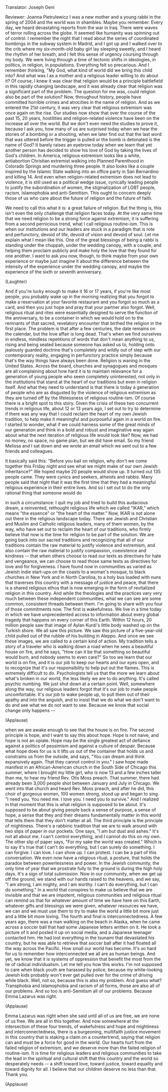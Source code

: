 

Translator: Joseph Geni

Reviewer: Joanna Pietrulewicz
I was a new mother
and a young rabbi
in the spring of 2004
and the world was in shambles.
Maybe you remember.
Every day, we heard devastating reports
from the war in Iraq.
There were waves of terror
rolling across the globe.
It seemed like humanity
was spinning out of control.
I remember the night that I read
about the series of coordinated bombings
in the subway system in Madrid,
and I got up and I walked over to the crib
where my six-month-old baby girl
lay sleeping sweetly,
and I heard the rhythm of her breath,
and I felt this sense of urgency
coursing through my body.
We were living through a time
of tectonic shifts in ideologies,
in politics, in religion, in populations.
Everything felt so precarious.
And I remember thinking,
&quot;My God, what kind of world
did we bring this child into?
And what was I as a mother
and a religious leader
willing to do about it?
Of course, I knew it was clear
that religion would be
a principle battlefield
in this rapidly changing landscape,
and it was already clear
that religion was a significant
part of the problem.
The question for me was,
could religion
also be part of the solution?
Now, throughout history,
people have committed
horrible crimes and atrocities
in the name of religion.
And as we entered the 21st century,
it was very clear that religious extremism
was once again on the rise.
Our studies now show
that over the course
of the past 15, 20 years,
hostilities and religion-related violence
have been on the increase
all over the world.
But we don&#39;t even need
the studies to prove it,
because I ask you,
how many of us are surprised today
when we hear the stories
of a bombing or a shooting,
when we later find out
that the last word that was uttered
before the trigger is pulled
or the bomb is detonated
is the name of God?
It barely raises an eyebrow today
when we learn that yet another person
has decided to show his love of God
by taking the lives of God&#39;s children.
In America, religious extremism
looks like a white,
antiabortion Christian extremist
walking into Planned Parenthood
in Colorado Springs
and murdering three people.
It also looks like a couple
inspired by the Islamic State
walking into an office party
in San Bernardino and killing 14.
And even when religion-related extremism
does not lead to violence,
it is still used
as a political wedge issue,
cynically leading people
to justify the subordination of women,
the stigmatization of LGBT people,
racism, Islamophobia and anti-Semitism.
This ought to concern deeply
those of us who care
about the future of religion
and the future of faith.

We need to call this what it is:
a great failure of religion.
But the thing is, this isn&#39;t even the only
challenge that religion faces today.
At the very same time
that we need religion
to be a strong force against extremism,
it is suffering
from a second pernicious trend,
what I call religious routine-ism.
This is when our institutions
and our leaders
are stuck in a paradigm
that is rote and perfunctory,
devoid of life, devoid of vision
and devoid of soul.
Let me explain what I mean like this.
One of the great blessings
of being a rabbi
is standing under the chuppah,
under the wedding canopy, with a couple,
and helping them proclaim publicly
and make holy the love
that they found for one another.
I want to ask you now, though,
to think maybe from your own experience
or maybe just imagine it
about the difference
between the intensity of the experience
under the wedding canopy,
and maybe the experience
of the sixth or seventh anniversary.

(Laughter)

And if you&#39;re lucky enough
to make it 16 or 17 years,
if you&#39;re like most people,
you probably wake up in the morning
realizing that you forgot to make
a reservation at your favorite restaurant
and you forgot so much as a card,
and then you just hope and pray
that your partner also forgot.
Well, religious ritual and rites
were essentially designed
to serve the function of the anniversary,
to be a container in which
we would hold on to the remnants
of that sacred, revelatory encounter
that birthed the religion
in the first place.
The problem is that after a few centuries,
the date remains on the calendar,
but the love affair is long dead.
That&#39;s when we find ourselves
in endless, mindless repetitions
of words that don&#39;t mean anything to us,
rising and being seated
because someone has asked us to,
holding onto jealously guarded doctrine
that&#39;s completely and wildly out of step
with our contemporary reality,
engaging in perfunctory practice
simply because that&#39;s the way
things have always been done.
Religion is waning in the United States.
Across the board,
churches and synagogues and mosques
are all complaining
about how hard it is to maintain relevance
for a generation of young people
who seem completely uninterested,
not only in the institutions
that stand at the heart of our traditions
but even in religion itself.
And what they need to understand
is that there is today
a generation of people
who are as disgusted by the violence
of religious extremism
as they are turned off
by the lifelessness
of religious routine-ism.
Of course there is
a bright spot to this story.
Given the crisis of these two
concurrent trends in religious life,
about 12 or 13 years ago,
I set out to try to determine
if there was any way
that I could reclaim the heart
of my own Jewish tradition,
to help make it meaningful
and purposeful again
in a world on fire.
I started to wonder,
what if we could harness
some of the great minds of our generation
and think in a bold and robust
and imaginative way again
about what the next iteration
of religious life would look like?
Now, we had no money,
no space, no game plan,
but we did have email.
So my friend Melissa and I
sat down and we wrote an email
which we sent out
to a few friends and colleagues.

It basically said this:
&quot;Before you bail on religion,
why don&#39;t we come together
this Friday night
and see what we might make
of our own Jewish inheritance?&quot;
We hoped maybe 20 people would show up.
It turned out 135 people came.
They were cynics and seekers,
atheists and rabbis.
Many people said that night
that it was the first time
that they had a meaningful religious
experience in their entire lives.
And so I set out to do the only
rational thing
that someone would do

in such a circumstance:
I quit my job and tried to build
this audacious dream,
a reinvented, rethought religious life
which we called &quot;IKAR,&quot;
which means &quot;the essence&quot;
or &quot;the heart of the matter.&quot;
Now, IKAR is not alone
out there in the religious
landscape today.
There are Jewish and Christian
and Muslim and Catholic religious leaders,
many of them women, by the way,
who have set out to reclaim
the heart of our traditions,
who firmly believe that now is the time
for religion to be part of the solution.
We are going back
into our sacred traditions
and recognizing that all of our traditions
contain the raw material
to justify violence and extremism,
and also contain the raw material
to justify compassion,
coexistence and kindness --
that when others choose to read our texts
as directives for hate and vengeance,
we can choose to read those same texts
as directives for love
and for forgiveness.
I have found now
in communities as varied
as Jewish indie start-ups on the coasts
to a woman&#39;s mosque,
to black churches
in New York and in North Carolina,
to a holy bus loaded with nuns
that traverses this country
with a message of justice and peace,
that there is a shared religious ethos
that is now emerging in the form
of revitalized religion in this country.
And while the theologies
and the practices vary very much
between these independent communities,
what we can see are some common,
consistent threads between them.
I&#39;m going to share with you
four of those commitments now.
The first is wakefulness.
We live in a time today
in which we have unprecedented access
to information about every global tragedy
that happens on every corner
of this Earth.
Within 12 hours, 20 million people
saw that image
of Aylan Kurdi&#39;s little body
washed up on the Turkish shore.
We all saw this picture.
We saw this picture
of a five-year-old child
pulled out of the rubble
of his building in Aleppo.
And once we see these images,
we are called to a certain kind of action.
My tradition tells a story
of a traveler who is walking down a road
when he sees a beautiful house on fire,
and he says, &quot;How can it be
that something so beautiful would burn,
and nobody seems to even care?&quot;
So too we learn that our world is on fire,
and it is our job to keep our hearts
and our eyes open,
and to recognize
that it&#39;s our responsibility
to help put out the flames.
This is extremely difficult to do.
Psychologists tell us that the more
we learn about what&#39;s broken in our world,
the less likely we are to do anything.
It&#39;s called psychic numbing.
We just shut down at a certain point.
Well, somewhere along the way,
our religious leaders forgot
that it&#39;s our job
to make people uncomfortable.
It&#39;s our job to wake people up,
to pull them out of their apathy
and into the anguish,
and to insist that we do
what we don&#39;t want to do
and see what we do not want to see.
Because we know
that social change only happens --

(Applause)

when we are awake enough
to see that the house is on fire.
The second principle is hope,
and I want to say this about hope.
Hope is not naive,
and hope is not an opiate.
Hope may be the single
greatest act of defiance
against a politics of pessimism
and against a culture of despair.
Because what hope does for us
is it lifts us out of the container
that holds us and constrains us
from the outside,
and says, &quot;You can dream
and think expansively again.
That they cannot control in you.&quot;
I saw hope made manifest
in an African-American church
in the South Side of Chicago this summer,
where I brought my little girl,
who is now 13
and a few inches taller than me,
to hear my friend Rev. Otis Moss preach.
That summer, there had already been
3,000 people shot
between January and July in Chicago.
We went into that church
and heard Rev. Moss preach,
and after he did,
this choir of gorgeous women,
100 women strong,
stood up and began to sing.
&quot;I need you. You need me.
I love you. I need you to survive.&quot;
And I realized in that moment
that this is what religion
is supposed to be about.
It&#39;s supposed to be about
giving people back a sense of purpose,
a sense of hope,
a sense that they and their dreams
fundamentally matter in this world
that tells them
that they don&#39;t matter at all.
The third principle
is the principle of mightiness.
There&#39;s a rabbinic tradition
that we are to walk around
with two slips of paper in our pockets.
One says, &quot;I am but dust and ashes.&quot;
It&#39;s not all about me.
I can&#39;t control everything,
and I cannot do this on my own.
The other slip of paper says,
&quot;For my sake the world was created.&quot;
Which is to say it&#39;s true
that I can&#39;t do everything,
but I can surely do something.
I can forgive.
I can love.
I can show up.
I can protest.
I can be a part of this conversation.
We even now have a religious ritual,
a posture,
that holds the paradox
between powerlessness and power.
In the Jewish community,
the only time of year
that we prostrate fully to the ground
is during the high holy days.
It&#39;s a sign of total submission.
Now in our community,
when we get up off the ground,
we stand with our hands
raised to the heavens,
and we say, &quot;I am strong,
I am mighty, and I am worthy.
I can&#39;t do everything,
but I can do something.&quot;
In a world that conspires
to make us believe that we are invisible
and that we are impotent,
religious communities and religious ritual
can remind us that for whatever
amount of time we have here on this Earth,
whatever gifts and blessings
we were given,
whatever resources we have,
we can and we must use them
to try to make the world
a little bit more just
and a little bit more loving.
The fourth and final
is interconnectedness.
A few years ago, there was a man
walking on the beach in Alaska,
when he came across a soccer ball
that had some Japanese
letters written on it.
He took a picture of it
and posted it up on social media,
and a Japanese teenager contacted him.
He had lost everything in the tsunami
that devastated his country,
but he was able
to retrieve that soccer ball
after it had floated
all the way across the Pacific.
How small our world has become.
It&#39;s so hard for us to remember
how interconnected we all are
as human beings.
And yet, we know
that it is systems of oppression
that benefit the most
from the lie of radical individualism.
Let me tell you how this works.
I&#39;m not supposed to care
when black youth are harassed by police,
because my white-looking Jewish kids
probably won&#39;t ever get pulled over
for the crime of driving while black.
Well, not so, because
this is also my problem.
And guess what?
Transphobia and Islamophobia
and racism of all forms,
those are also all of our problems.
And so too is anti-Semitism
all of our problems.
Because Emma Lazarus was right.

(Applause)

Emma Lazarus was right
when she said until all of us are free,
we are none of us free.
We are all in this together.
And now somewhere at the intersection
of these four trends,
of wakefulness and hope
and mightiness and interconnectedness,
there is a burgeoning, multifaith
justice movement in this country
that is staking a claim on a countertrend,
saying that religion can and must be
a force for good in the world.
Our hearts hurt from
the failed religion of extremism,
and we deserve more
than the failed religion of routine-ism.
It is time for religious leaders
and religious communities
to take the lead in the spiritual
and cultural shift
that this country and the world
so desperately needs --
a shift toward love,
toward justice, toward equality
and toward dignity for all.
I believe that our children
deserve no less than that.
Thank you.

(Applause)

